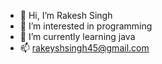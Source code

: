 - 👋 Hi, I’m Rakesh Singh
- 👀 I’m interested in programming
- 🌱 I’m currently learning java
- 📫 rakeyshsingh45@gmail.com
<!---
rakeysh45/rakeysh45 is a ✨ special ✨ repository because its `README.md` (this file) appears on your GitHub profile.
You can click the Preview link to take a look at your changes.
--->
